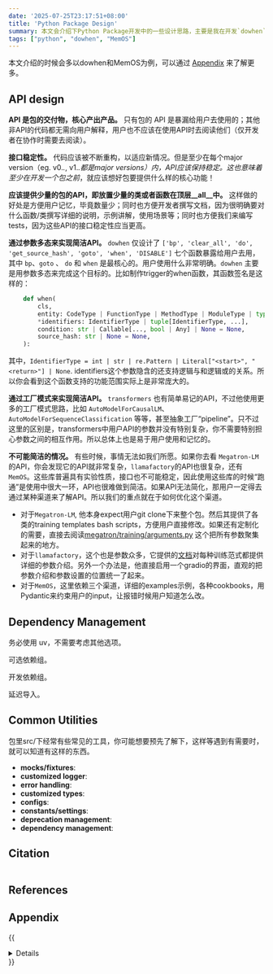 ```yaml
---
date: '2025-07-25T23:17:51+08:00'
title: 'Python Package Design'
summary: 本文会介绍下Python Package开发中的一些设计思路，主要是我在开发`dowhen`和`MemOS`时的一些思考。
tags: ["python", "dowhen", "MemOS"]
---
```


本文介绍的时候会多以dowhen和MemOS为例，可以通过 [Appendix](#appendix) 来了解更多。

## API design

**API 是包的交付物，核心产出产品。** 只有包的 API 是暴漏给用户去使用的；其他非API的代码都无需向用户解释，用户也不应该在使用API时去阅读他们（仅开发者在协作时需要去阅读）。

**接口稳定性。** 代码应该被不断重构，以适应新情况。但是至少在每个major version（eg. v0.*.*, v1.*.*都是major versions）内，API应该保持稳定。这也意味着至少在*开发一个包之前*，就应该想好包要提供什么样的核心功能！

**应该提供少量的包的API，即放置少量的类或者函数在顶层__all__中。** 这样做的好处是方便用户记忆，毕竟数量少；同时也方便开发者撰写文档，因为很明确要对什么函数/类撰写详细的说明，示例讲解，使用场景等；同时也方便我们来编写tests，因为这些API的接口稳定性应当更高。

**通过参数多态来实现简洁API。** `dowhen` 仅设计了 `['bp', 'clear_all', 'do', 'get_source_hash', 'goto', 'when', 'DISABLE']` 七个函数暴露给用户去用，其中 `bp`、`goto` 、 `do` 和 `when` 是最核心的。用户使用什么非常明确。`dowhen` 主要是用参数多态来完成这个目标的。比如制作trigger的when函数，其函数签名是这样的：

```python
    def when(
        cls,
        entity: CodeType | FunctionType | MethodType | ModuleType | type | None,
        *identifiers: IdentifierType | tuple[IdentifierType, ...],
        condition: str | Callable[..., bool | Any] | None = None,
        source_hash: str | None = None,
    ):
```

其中，`IdentifierType = int | str | re.Pattern | Literal["<start>", "<return>"] | None`. identifiers这个参数隐含的还支持逻辑与和逻辑或的关系。所以你会看到这个函数支持的功能范围实际上是非常庞大的。

**通过工厂模式来实现简洁API。** `transformers` 也有简单易记的API，不过他使用更多的工厂模式思路，比如 `AutoModelForCausalLM`、`AutoModelForSequenceClassification` 等等，甚至抽象工厂“pipeline”。只不过这里的区别是，transformers中用户API的参数并没有特别复杂，你不需要特别担心参数之间的相互作用。所以总体上也是易于用户使用和记忆的。

**不可能简洁的情况。** 有些时候，事情无法如我们所愿。如果你去看 `Megatron-LM` 的API，你会发现它的API就非常复杂，`llamafactory`的API也很复杂，还有 `MemOS`。这些库普遍具有实验性质，接口也不可能稳定，因此使用这些库的时候“跑通”是使用中很大一环，API也很难做到简洁。如果API无法简化，那用户一定得去通过某种渠道来了解API。所以我们的重点就在于如何优化这个渠道。

- 对于`Megatron-LM`, 他本身expect用户git clone下来整个包。然后其提供了各类的training templates bash scripts，方便用户直接修改。如果还有定制化的需要，直接去阅读[megatron/training/arguments.py](https://github.com/NVIDIA/Megatron-LM/blob/main/megatron/training/arguments.py) 这个把所有参数聚集起来的地方。
- 对于`llamafactory`，这个也是参数众多，它提供的[文档](https://llamafactory.readthedocs.io/zh-cn/latest/getting_started/sft.html#)对每种训练范式都提供详细的参数介绍。另外一个办法是，他直接启用一个gradio的界面，直观的把参数介绍和参数设置的位置统一了起来。
- 对于`MemOS`，这里依赖三个渠道，详细的examples示例，各种cookbooks，用Pydantic来约束用户的input，让报错时候用户知道怎么改。

## Dependency Management

务必使用 uv，不需要考虑其他选项。

可选依赖组。

开发依赖组。

延迟导入。

## Common Utilities

包里src/下经常有些常见的工具，你可能想要预先了解下，这样等遇到有需要时，就可以知道有这样的东西。

- **mocks/fixtures**:
- **customized logger**:
- **error handling**:
- **customized types**:
- **configs**:
- **constants/settings**:
- **deprecation management**:
- **dependency management**:

## Citation

```bibtex

```

## References

## Appendix

{{<details>}}

### `dowhen` 的介绍与讲解

`dowhen` 的 `trigger` 执行流

```python
@classmethod
def when(
    cls,
    entity: CodeType | FunctionType | MethodType | ModuleType | type | None,
    *identifiers: IdentifierType | tuple[IdentifierType, ...],
    condition: str | Callable[..., bool | Any] | None = None,
    source_hash: str | None = None,
):
    # 1. 判定 condition 是否是语法可执行的，类型是否正确

    # 2. 根据 source_hash，判定运行时 entity 是否相对于用户提供时发生变化

    events = []

    # 3. breadth-first 展开 entity 中的 code objects
    code_objects = cls._get_code_from_entity(entity)

    # 4. 根据各类条件定义 trigger events

    # 4.1. 如果没有传 identifiers 参数，all-line matching events
    if not identifiers:
        for code in code_objects:
            events.append(_Event(code, "line", {"line_number": None}))

    # 4.2. 传了 identifiers 参数，普通 events
    else:

        # 4.2.1. 首先要根据没有展开的entity把相对行号转换为绝对行号，因为展开后再计算就可能导致绝对行号在不同code objects里重复出现
        identifiers = cls.unify_identifiers(entity, *identifiers)

        # 4.2.2. 对于每个 identifier × code object，创建对应的事件，其实也可以用itertools.product来简化
        for identifier in identifiers:

            # 4.2.2.1. "<start>" × code object
            if identifier == "<start>":
                for code in code_objects:
                    events.append(_Event(code, "start", None))

            # 4.2.2.2. "<return>" × code object
            elif identifier == "<return>":
                for code in code_objects:
                    events.append(_Event(code, "return", None))
            else:
                for code in code_objects:

                    # 4.2.2.3. 其他标识符 × None
                    if code is None:
                        # Global event, entity is None
                        events.append(
                            _Event(
                                None,
                                "line",
                                {"line_number": None, "identifier": identifier},
                            )
                        )

                    # 4.2.2.4. 其他标识符 × code object
                    else:

                        # 4.2.2.4.1 真正把 identifier 解析为行号，这里要处理各类复杂情形：
                        # 例如，首行匹配问题，comiple得来的code object问题，
                        # identifier的逻辑与和逻辑或关系问题，code object 嵌套问题，
                        # comment等不在co_lines中的语句的trigger问题等
                        line_numbers = get_line_numbers(code, identifier)

                        # 这里得到的 c 是 depth-first 展开的 code objects，确保 trigger 位置正确
                        for c, numbers in line_numbers.items():
                            for number in numbers:
                                events.append(
                                    _Event(c, "line", {"line_number": number})
                                )

    if not events:
        raise ValueError(
            "Could not set any event based on the entity and identifiers."
        )

    # 5. 返回 Trigger 实例
    return cls(events, condition=condition, is_global=entity is None)
```

`dowhen` 的 `callback` 执行流

```python
被instrumented的代码行
↓
sys.monitoring  # 监听抽象事件以及绑定回调
↓
instrumenter.py::Instrumenter().*_callback()  # sys.monitoring 绑定的回调
↓
instrumenter.py::Instrumenter()._process_handlers()  # 回调高层包装，添加 sys.monitoring.DISABLE 功能
↓
handler.py::EventHandler().__call__()  # 回调中层包装，添加 event 执行时机判定，has_event 和 should_fire 逻辑
↓
callback.py::Callback().__call__()  # 回调低层包装，添加到 call_code/call_goto/call_bp 的判定
↓
callback.py::Callback.call_*()  # 回调执行
↓
用户定义代码  # 如果是 call_code，则执行用户定义的代码
```

{{</details>}}
